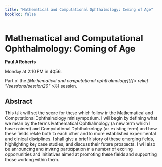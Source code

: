 ```yaml
---
title: "Mathematical and Computational Ophthalmology: Coming of Age"
bookToc: false
---
```


# Mathematical and Computational Ophthalmology: Coming of Age

**Paul A Roberts**

Monday at 2:10 PM in 4Q56.

Part of the *[Mathematical and computational ophthalmology]({{< relref "/sessions/session20" >}})* session.

## Abstract

This talk will set the scene for those which follow in the Mathematical and Computational Ophthalmology minisymposium. I will begin by defining what we mean by the terms Mathematical Ophthalmology (a new term which I have coined) and Computational Ophthalmology (an existing term) and how these fields relate both to each other and to more established experimental and clinical disciplines. I shall give a brief history of these emerging fields, highlighting key case studies, and discuss their future prospects. I will also be announcing and inviting participation in a number of exciting opportunities and initiatives aimed at promoting these fields and supporting those working within them.


